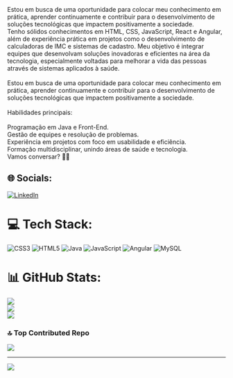 <br><br>Estou em busca de uma oportunidade para colocar meu conhecimento em prática, aprender continuamente e contribuir para o desenvolvimento de soluções tecnológicas que impactem positivamente a sociedade.<br>Tenho sólidos conhecimentos em HTML, CSS, JavaScript, React e Angular, além de experiência prática em projetos como o desenvolvimento de calculadoras de IMC e sistemas de cadastro. Meu objetivo é integrar equipes que desenvolvam soluções inovadoras e eficientes na área da tecnologia, especialmente voltadas para melhorar a vida das pessoas através de sistemas aplicados à saúde.<br><br>Estou em busca de uma oportunidade para colocar meu conhecimento em prática, aprender continuamente e contribuir para o desenvolvimento de soluções tecnológicas que impactem positivamente a sociedade.<br><br>Habilidades principais:<br><br>Programação em Java e Front-End.<br>Gestão de equipes e resolução de problemas.<br>Experiência em projetos com foco em usabilidade e eficiência.<br>Formação multidisciplinar, unindo áreas de saúde e tecnologia.<br>Vamos conversar? 👨‍💻


## 🌐 Socials:
[![LinkedIn](https://img.shields.io/badge/LinkedIn-%230077B5.svg?logo=linkedin&logoColor=white)](https://linkedin.com/in/www.linkedin.com/in/magno-kelly-468874214) 

# 💻 Tech Stack:
![CSS3](https://img.shields.io/badge/css3-%231572B6.svg?style=for-the-badge&logo=css3&logoColor=white) ![HTML5](https://img.shields.io/badge/html5-%23E34F26.svg?style=for-the-badge&logo=html5&logoColor=white) ![Java](https://img.shields.io/badge/java-%23ED8B00.svg?style=for-the-badge&logo=openjdk&logoColor=white) ![JavaScript](https://img.shields.io/badge/javascript-%23323330.svg?style=for-the-badge&logo=javascript&logoColor=%23F7DF1E) ![Angular](https://img.shields.io/badge/angular-%23DD0031.svg?style=for-the-badge&logo=angular&logoColor=white) ![MySQL](https://img.shields.io/badge/mysql-4479A1.svg?style=for-the-badge&logo=mysql&logoColor=white)
# 📊 GitHub Stats:
![](https://github-readme-stats.vercel.app/api?username=Magnomk&theme=blue_navy&hide_border=false&include_all_commits=false&count_private=false)<br/>
![](https://github-readme-streak-stats.herokuapp.com/?user=Magnomk&theme=blue_navy&hide_border=false)<br/>
![](https://github-readme-stats.vercel.app/api/top-langs/?username=Magnomk&theme=blue_navy&hide_border=false&include_all_commits=false&count_private=false&layout=compact)

### 🔝 Top Contributed Repo
![](https://github-contributor-stats.vercel.app/api?username=Magnomk&limit=5&theme=dark&combine_all_yearly_contributions=true)

---
[![](https://visitcount.itsvg.in/api?id=Magnomk&icon=0&color=0)](https://visitcount.itsvg.in)

<!-- Proudly created with GPRM ( https://gprm.itsvg.in ) -->
